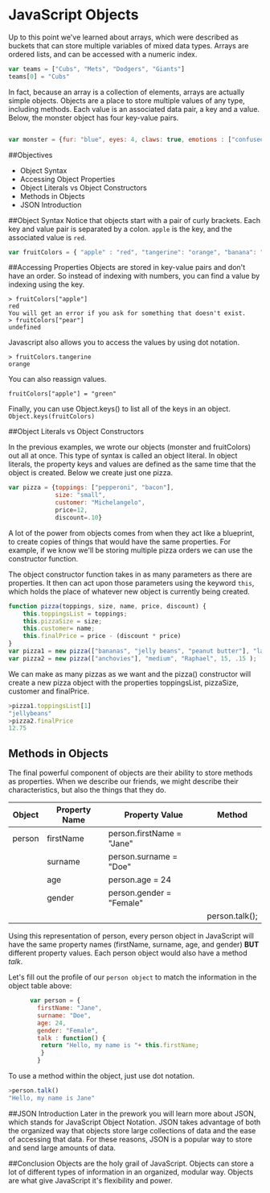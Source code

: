 # JavaScript Objects
Up to this point we've learned about arrays, which were described as buckets that can store multiple variables of mixed data types. Arrays are ordered lists, and can be accessed with a numeric index.

```js
var teams = ["Cubs", "Mets", "Dodgers", "Giants"]
teams[0] = "Cubs"
```
In fact, because an array is a collection of elements, arrays are actually simple objects. Objects are a place to store multiple values of any type, including methods. Each value is an associated data pair, a key and a value. Below, the monster object has four key-value pairs.

```js

var monster = {fur: "blue", eyes: 4, claws: true, emotions : ["confused", "happy", "peaceful"] }

```

##Objectives
* Object Syntax
* Accessing Object Properties
* Object Literals vs Object Constructors
* Methods in Objects
* JSON Introduction


##Object Syntax
Notice that objects start with a pair of curly brackets. Each key and value pair is separated by a colon. `apple` is the key, and the associated value is `red`.

```js
var fruitColors = { "apple" : "red", "tangerine": "orange", "banana": "yellow"}
```

##Accessing Properties
Objects are stored in key-value pairs and don't have an order. So instead of indexing with numbers, you can find a value by indexing using the key.
```
> fruitColors["apple"]
red
You will get an error if you ask for something that doesn't exist.
> fruitColors["pear"]
undefined
```
Javascript also allows you to access the values by using dot notation.

```
> fruitColors.tangerine
orange
```

You can also reassign values.

`fruitColors["apple"] = "green"`

Finally, you can use Object.keys() to list all of the keys in an object.
`Object.keys(fruitColors)`

##Object Literals vs Object Constructors

In the previous examples, we wrote our objects (monster and fruitColors) out all at once. This type of syntax is called an object literal. In object literals, the property keys and values are defined as the same time that the  object is created. Below we create just one pizza.

```js
var pizza = {toppings: ["pepperoni", "bacon"],
             size: "small",
             customer: "Michelangelo",
             price=12,
             discount=.10}
```
A lot of the power from objects comes from when they act like a blueprint, to create copies of things that would have the same properties. For example, if we know we'll be storing multiple pizza orders we can use the  constructor function.

The object constructor function takes in as many parameters as there are properties. It then can act upon those parameters using the keyword `this`, which holds the place of whatever new object is currently being created.

```js
function pizza(toppings, size, name, price, discount) {
    this.toppingsList = toppings;
    this.pizzaSize = size;
    this.customer= name;
    this.finalPrice = price - (discount * price)
}
var pizza1 = new pizza(["bananas", "jelly beans", "peanut butter"], "large", "Donatello", 20, 0);
var pizza2 = new pizza(["anchovies"], "medium", "Raphael", 15, .15 );
```
We can make as many pizzas as we want and the pizza() constructor will create a new pizza object with the properties toppingsList, pizzaSize, customer and finalPrice.
```js
>pizza1.toppingsList[1]
"jellybeans"
>pizza2.finalPrice
12.75
```
## Methods in Objects
The final powerful component of objects are their ability to store methods as properties.
When we describe our friends, we might describe their characteristics, but also the things that they do.

Object  | Property Name        | Property Value                    | Method |
----------|---------------------------|-------------------------------------|-------------|
person | firstName                | person.firstName = "Jane" |
            | surname                 | person.surname = "Doe"    |
            | age                         | person.age = 24                 |
            | gender                    | person.gender = "Female" |
            |                                |                                            | person.talk();


Using this representation of person, every person object in JavaScript will have the same property names (firstName, surname, age, and gender) **BUT** different property values. Each person object would also have a method _talk_.

Let's fill out the profile of our `person object` to match the information in the object table above:

```javascript
      var person = {
        firstName: "Jane",
        surname: "Doe",
        age: 24,
        gender: "Female",
        talk : function() {
         return "Hello, my name is "+ this.firstName;
         }
        }
```

To use a method within the object, just use dot notation.
```javascript
>person.talk()
"Hello, my name is Jane"
```
##JSON Introduction
Later in the prework you will learn more about JSON, which stands for JavaScript Object Notation. JSON takes advantage of both the organized way that objects store large collections of data and the ease of accessing that data. For these reasons, JSON is a popular way to store and send large amounts of data.

##Conclusion
Objects are the holy grail of JavaScript. Objects can store a lot of different types of information in an organized, modular way. Objects are what give JavaScript it's flexibility and power.
